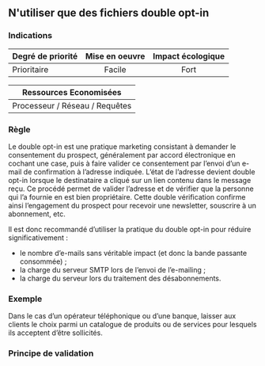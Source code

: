 ## N'utiliser que des fichiers double opt-in
### Indications
| Degré de priorité |      Mise en oeuvre       |  Impact écologique    | 
|-------------------|:-------------------------:|:---------------------:|
| Prioritaire       |  Facile                   |    Fort               | 


|Ressources Economisées                                      |
|:----------------------------------------------------------:|
|  Processeur / Réseau / Requêtes |

### Règle
Le double opt-in est une pratique marketing consistant à demander le consentement du prospect, généralement par accord électronique en cochant une case, puis à faire valider ce consentement par l’envoi d’un e-mail de confirmation à l’adresse indiquée. L’état de l’adresse devient double opt-in lorsque le destinataire a cliqué sur un lien contenu dans le message reçu. Ce procédé permet de valider l’adresse et de vérifier que la personne qui l’a fournie en est bien propriétaire. Cette double vérification confirme ainsi l’engagement du prospect pour recevoir une newsletter, souscrire à un abonnement, etc.

Il est donc recommandé d’utiliser la pratique du double opt-in pour réduire significativement :
 - le nombre d’e-mails sans véritable impact (et donc la bande passante consommée) ;
 - la charge du serveur SMTP lors de l’envoi de l’e-mailing ;
 - la charge du serveur lors du traitement des désabonnements.

### Exemple
Dans le cas d’un opérateur téléphonique ou d’une banque, laisser aux clients le choix parmi un catalogue de produits ou de services pour lesquels ils acceptent d’être sollicités.

### Principe de validation
